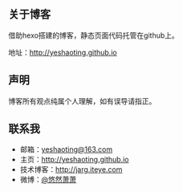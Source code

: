 
## 关于博客
借助hexo搭建的博客，静态页面代码托管在github上。

地址：http://yeshaoting.github.io


## 声明
博客所有观点纯属个人理解，如有误导请指正。


## 联系我
 - 邮箱：[yeshaoting@163.com](mailto:yeshaoting@163.com)
 - 主页：http://yeshaoting.github.io
 - 技术博客：http://jarg.iteye.com
 - 微博：[@悠然萧萧](http://weibo.com/jarg)